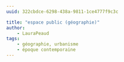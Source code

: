 ```yaml
---
uuid: 322cbdce-6298-438a-9811-1ce4777f9c3c

title: "espace public (géographie)"
author: 
    - LauraPeaud
tags:
    - géographie, urbanisme
    - époque contemporaine
---
```

